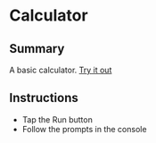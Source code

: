 # Calculator

## Summary
A basic calculator. [Try it out]()

## Instructions
- Tap the Run button
- Follow the prompts in the console
